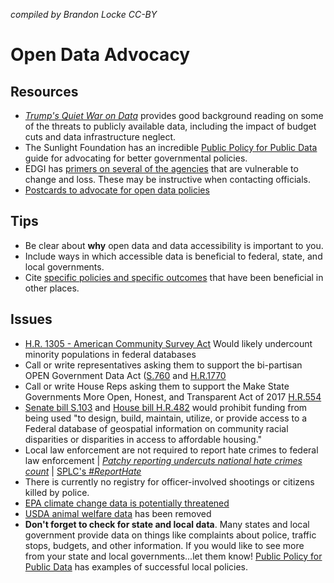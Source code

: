 *compiled by Brandon Locke CC-BY*

# Open Data Advocacy

## Resources
- [*Trump's Quiet War on Data*](https://www.engadget.com/2017/03/20/trumps-quiet-war-on-data-begins) provides good background reading on some of the threats to publicly available data, including the impact of budget cuts and data infrastructure neglect.
- The Sunlight Foundation has an incredible [Public Policy for Public Data](http://whatworkscities.sunlightfoundation.com/) guide for advocating for better governmental policies.
- EDGI has [primers on several of the agencies](https://envirodatagov.org/event-toolkit/primers-database/) that are vulnerable to change and loss. These may be instructive when contacting officials.
- [Postcards to advocate for open data policies](https://github.com/endangereddataweek/resources/tree/master/media/postcards)

## Tips
- Be clear about **why** open data and data accessibility is important to you.
- Include ways in which accessible data is beneficial to federal, state, and local governments.
- Cite [specific policies and specific outcomes](http://assets.sunlightfoundation.com.s3.amazonaws.com/documents/policy/impacts-of-open-data.pdf) that have been beneficial in other places.

## Issues
- [H.R. 1305 - American Community Survey Act](https://www.congress.gov/bill/115th-congress/house-bill/1305) Would likely undercount minority populations in federal databases
- Call or write representatives asking them to support the bi-partisan OPEN Government Data Act ([S.760](https://www.congress.gov/bill/115th-congress/senate-bill/760?q=%7B%22search%22%3A%5B%22OPEN+government+act%22%5D%7D&r=2) and [H.R.1770](https://www.congress.gov/bill/115th-congress/house-bill/1770?q=%7B%22search%22%3A%5B%22OPEN+government+act%22%5D%7D&r=1)
- Call or write House Reps asking them to support the Make State Governments More Open, Honest, and Transparent Act of 2017 [H.R.554](https://www.congress.gov/bill/115th-congress/house-bill/554?q=%7B%22search%22%3A%5B%22OPEN+government+act%22%5D%7D&r=3)
- [Senate bill S.103](https://www.congress.gov/bill/115th-congress/senate-bill/103/text) and [House bill H.R.482](https://www.congress.gov/bill/115th-congress/house-bill/482/text) would prohibit funding from being used "to design, build, maintain, utilize, or provide access to a Federal database of geospatial information on community racial disparities or disparities in access to affordable housing."
- Local law enforcement are not required to report hate crimes to federal law enforcement | [*Patchy reporting undercuts national hate crimes count*](http://bigstory.ap.org/article/8247a1d2f76b4baea2a121186dedf768/ap-patchy-reporting-undercuts-national-hate-crimes-count) | [SPLC's *#ReportHate*](https://www.splcenter.org/reporthate)
- There is currently no registry for officer-involved shootings or citizens killed by police.
- [EPA climate change data is potentially threatened](http://www.reuters.com/article/us-usa-trump-epa-climatechange-idUSKBN15906G)
- [USDA animal welfare data](http://www.sciencemag.org/news/2017/02/trump-administration-blacks-out-animal-welfare-information) has been removed
- **Don't forget to check for state and local data**. Many states and local government provide data on things like complaints about police, traffic stops, budgets, and other information. If you would like to see more from your state and local governments...let them know! [Public Policy for Public Data](http://whatworkscities.sunlightfoundation.com/#section-h2-09) has examples of successful local policies.
